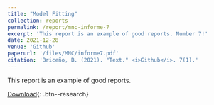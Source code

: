 ```yaml
---
title: "Model Fitting"
collection: reports
permalink: /report/mnc-informe-7
excerpt: 'This report is an example of good reports. Number 7!'
date: 2021-12-28
venue: 'Github'
paperurl: '/files/MNC/informe7.pdf'
citation: 'Briceño, B. (2021). "Text." <i>Github</i>. 7(1).'
---
```

This report is an example of good reports.

[Download](/files/MNC/informe7.pdf){: .btn--research}
